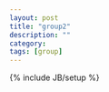 ```yaml
---
layout: post
title: "group2"
description: ""
category: 
tags: [group]
---
```

{% include JB/setup %}

